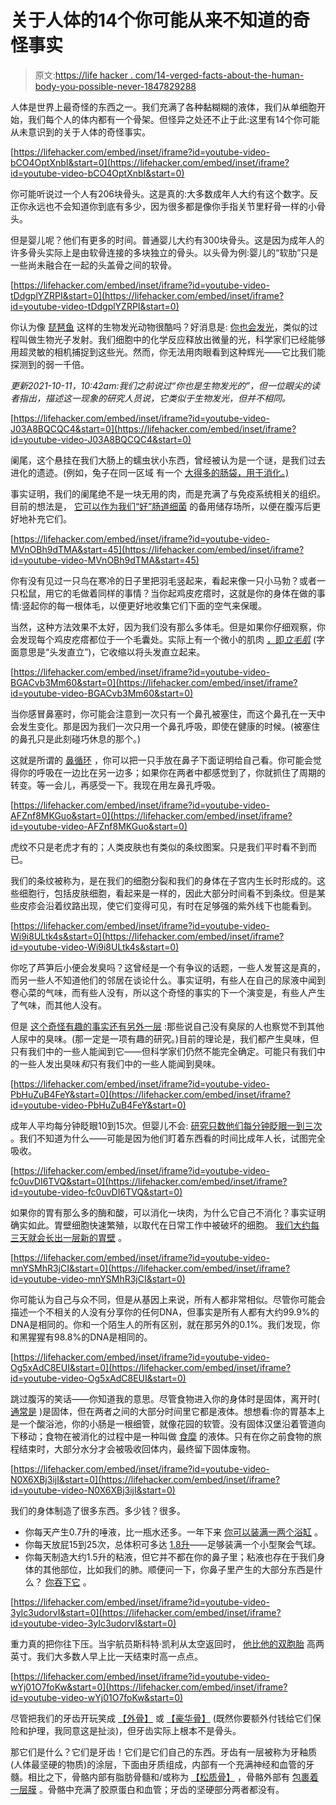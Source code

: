 # 关于人体的14个你可能从来不知道的奇怪事实

> 原文:[https://life hacker . com/14-verged-facts-about-the-human-body-you-possible-never-1847829288](https://lifehacker.com/14-weird-facts-about-the-human-body-you-probably-never-1847829288)

人体是世界上最奇怪的东西之一。我们充满了各种黏糊糊的液体，我们从单细胞开始，我们每个人的体内都有一个骨架。但怪异之处还不止于此:这里有14个你可能从未意识到的关于人体的奇怪事实。

 [https://lifehacker.com/embed/inset/iframe?id=youtube-video-bCO4OptXnbI&start=0](https://lifehacker.com/embed/inset/iframe?id=youtube-video-bCO4OptXnbI&start=0) 

你可能听说过一个人有206块骨头。这是真的:大多数成年人大约有这个数字。反正你永远也不会知道你到底有多少，因为很多都是像你手指关节里籽骨一样的小骨头。

但是婴儿呢？他们有更多的时间。普通婴儿大约有300块骨头。这是因为成年人的许多骨头实际上是由软骨连接的多块独立的骨头。以头骨为例:婴儿的“软肋”只是一些尚未融合在一起的头盖骨之间的软骨。

 [https://lifehacker.com/embed/inset/iframe?id=youtube-video-tDdgplYZRPI&start=0](https://lifehacker.com/embed/inset/iframe?id=youtube-video-tDdgplYZRPI&start=0) 

你认为像 [琵琶鱼](https://oceanbites.org/how-the-anglerfish-gets-its-light/) 这样的生物发光动物很酷吗？好消息是: [你也会发光](https://www.theguardian.com/science/blog/2009/jul/17/human-bioluminescence)，类似的过程叫做生物光子发射。我们细胞中的化学反应释放出微量的光，科学家们已经能够用超灵敏的相机捕捉到这些光。然而，你无法用肉眼看到这种辉光——它比我们能探测到的弱一千倍。

*更新2021-10-11，10:42am:我们之前说过“你也是生物发光的”，但一位眼尖的读者指出，描述这一现象的研究人员说，它类似于生物发光，但并不相同。*

 [https://lifehacker.com/embed/inset/iframe?id=youtube-video-J03A8BQCQC4&start=0](https://lifehacker.com/embed/inset/iframe?id=youtube-video-J03A8BQCQC4&start=0) 

阑尾，这个悬挂在我们大肠上的蠕虫状小东西，曾经被认为是一个谜，是我们过去进化的遗迹。(例如，兔子在同一区域 有一个 [大得多的肠袋，用于消化。)](https://www.theveterinarynurse.com/review/article/assisted-feeding-in-rabbits)

事实证明，我们的阑尾绝不是一块无用的肉，而是充满了与免疫系统相关的组织。目前的想法是， [它可以作为我们“好”肠道细菌](https://pubmed.ncbi.nlm.nih.gov/29503124/) 的备用储存场所，以便在腹泻后更好地补充它们。

 [https://lifehacker.com/embed/inset/iframe?id=youtube-video-MVnOBh9dTMA&start=45](https://lifehacker.com/embed/inset/iframe?id=youtube-video-MVnOBh9dTMA&start=45) 

你有没有见过一只鸟在寒冷的日子里把羽毛竖起来，看起来像一只小马勃？或者一只松鼠，用它的毛做着同样的事情？当你起鸡皮疙瘩时，这就是你的身体在做的事情:竖起你的每一根体毛，以便更好地收集它们下面的空气来保暖。

当然，这种方法效果不太好，因为我们没有那么多体毛。但是如果你仔细观察，你会发现每个鸡皮疙瘩都位于一个毛囊处。实际上有一个微小的肌肉 [，即*立毛肌*](https://www.hopkinsmedicine.org/neurology_neurosurgery/centers_clinics/cutaneous_nerve_lab/patients/skin_anatomy.html) (字面意思是“头发直立”)，它收缩以将头发直立起来。

 [https://lifehacker.com/embed/inset/iframe?id=youtube-video-BGACvb3Mm60&start=0](https://lifehacker.com/embed/inset/iframe?id=youtube-video-BGACvb3Mm60&start=0) 

当你感冒鼻塞时，你可能会注意到一次只有一个鼻孔被塞住，而这个鼻孔在一天中会发生变化。那是因为我们一次只用一个鼻孔呼吸，即使在健康的时候。(被塞住的鼻孔只是此刻碰巧休息的那个。)

这就是所谓的 [鼻循环](https://en.wikipedia.org/wiki/Nasal_cycle) ，你可以把一只手放在鼻子下面证明给自己看。你可能会觉得你的呼吸在一边比在另一边多；如果你在两者中都感觉到了，你就抓住了周期的转变。等一会儿，再感受一下。我现在用左鼻孔呼吸。

 [https://lifehacker.com/embed/inset/iframe?id=youtube-video-AFZnf8MKGuo&start=0](https://lifehacker.com/embed/inset/iframe?id=youtube-video-AFZnf8MKGuo&start=0) 

虎纹不只是老虎才有的；人类皮肤也有类似的条纹图案。只是我们平时看不到而已。

我们的条纹被称为，是在我们的细胞分裂和我们的身体在子宫内生长时形成的。这些细胞行，包括皮肤细胞，看起来是一样的，因此大部分时间看不到条纹。但是某些皮疹会沿着纹路出现，使它们变得可见，有时在足够强的紫外线下也能看到。

 [https://lifehacker.com/embed/inset/iframe?id=youtube-video-Wi9i8ULtk4s&start=0](https://lifehacker.com/embed/inset/iframe?id=youtube-video-Wi9i8ULtk4s&start=0) 

你吃了芦笋后小便会发臭吗？这曾经是一个有争议的话题，一些人发誓这是真的，而另一些人不知道他们的邻居在谈论什么。事实证明，有些人在自己的尿液中闻到卷心菜的气味，而有些人没有，所以这个奇怪的事实的下一个演变是，有些人产生了气味，而其他人没有。

但是 [这个奇怪有趣的事实还有另外一层](https://www.bmj.com/content/355/bmj.i6071) :那些说自己没有臭尿的人也察觉不到其他人尿中的臭味。(那一定是一项有趣的研究。)目前的理论是，我们都产生臭味，但只有我们中的一些人能闻到它——但科学家们仍然不能完全确定。可能只有我们中的一些人发出臭味*和*只有我们中的一些人能闻到臭味。

 [https://lifehacker.com/embed/inset/iframe?id=youtube-video-PbHuZuB4FeY&start=0](https://lifehacker.com/embed/inset/iframe?id=youtube-video-PbHuZuB4FeY&start=0) 

成年人平均每分钟眨眼10到15次。但婴儿不会: [研究只数他们每分钟眨眼一到三次](https://www.livescience.com/62988-why-babies-rarely-blink.html) 。我们不知道为什么——可能是因为他们盯着东西看的时间比成年人长，试图完全吸收。

 [https://lifehacker.com/embed/inset/iframe?id=youtube-video-fc0uvDI6TVQ&start=0](https://lifehacker.com/embed/inset/iframe?id=youtube-video-fc0uvDI6TVQ&start=0) 

如果你的胃有那么多的酶和酸，可以消化一块肉，为什么它自己不消化？事实证明确实如此。胃壁细胞快速繁殖，以取代在日常工作中被破坏的细胞。 [我们大约每三天就会长出一层新的胃壁](https://www.npr.org/sections/health-shots/2016/06/28/483732115/how-old-is-your-body-really) 。

 [https://lifehacker.com/embed/inset/iframe?id=youtube-video-mnYSMhR3jCI&start=0](https://lifehacker.com/embed/inset/iframe?id=youtube-video-mnYSMhR3jCI&start=0) 

你可能认为自己与众不同，但是从基因上来说，所有人都非常相似。尽管你可能会描述一个不相关的人没有分享你的任何DNA，但事实是所有人都有大约99.9%的DNA是相同的。你和一个陌生人的所有区别，就在那另外的0.1%。我们发现，你和黑猩猩有98.8%的DNA是相同的。

 [https://lifehacker.com/embed/inset/iframe?id=youtube-video-Og5xAdC8EUI&start=0](https://lifehacker.com/embed/inset/iframe?id=youtube-video-Og5xAdC8EUI&start=0) 

跳过腹泻的笑话——你知道我的意思。尽管食物进入你的身体时是固体，离开时( [通常是](https://lifehacker.com/your-poop-is-fine-1787931412) )是固体，但在两者之间的大部分时间里它都是液体。想想看:你的胃基本上是一个酸浴池，你的小肠是一根细管，就像花园的软管。没有固体汉堡沿着管道向下移动；食物在被消化的过程中是一种叫做 [食糜](https://en.wikipedia.org/wiki/Chyme) 的液体。只有在你之前食物的旅程结束时，大部分水分才会被吸收回体内，最终留下固体废物。

 [https://lifehacker.com/embed/inset/iframe?id=youtube-video-N0X6XBj3ijI&start=0](https://lifehacker.com/embed/inset/iframe?id=youtube-video-N0X6XBj3ijI&start=0) 

我们的身体制造了很多东西。多少钱？很多。

*   你每天产生0.7升的唾液，比一瓶水还多。一年下来 [你可以装满一两个浴缸](https://whistlerdental.com/dentistry-science/fascinating-facts-about-saliva/) 。
*   你每天放屁15到25次，总体积可多达 [1.8升](https://www.medicalnewstoday.com/articles/321866#why-do-we-fart)——足够装满一个小型聚会气球。
*   你每天制造大约1.5升的粘液，但它并不都在你的鼻子里；粘液也存在于我们身体的其他部位，比如我们的肺。顺便问一下，你鼻子里产生的大部分东西是什么？ [你吞下它](https://www.vox.com/2015/2/11/8013065/mucus-snot-boogers) 。

 [https://lifehacker.com/embed/inset/iframe?id=youtube-video-3yIc3udorvI&start=0](https://lifehacker.com/embed/inset/iframe?id=youtube-video-3yIc3udorvI&start=0) 

重力真的把你往下压。当宇航员斯科特·凯利从太空返回时， [他比他的双胞胎](https://allthatsinteresting.com/nasa-twin-study) 高两英寸。我们大多数人早上比一天结束时高一点点。

 [https://lifehacker.com/embed/inset/iframe?id=youtube-video-wYj01O7foKw&start=0](https://lifehacker.com/embed/inset/iframe?id=youtube-video-wYj01O7foKw&start=0) 

尽管把我们的牙齿开玩笑成 [【外骨】](https://www.tvguide.com/videos/play/unbreakable-kimmy-schmidt-outside-bones-teeth/) 或 [【豪华骨】](https://twitter.com/itsdansheehan/status/1118242466912595968?lang=en) (既然你要额外付钱给它们保险和护理，我同意这是扯淡)，但牙齿实际上根本不是骨头。

那它们是什么？它们是牙齿！它们是它们自己的东西。牙齿有一层被称为牙釉质(人体最坚硬的物质)的涂层，下面由牙质组成，内部有一个充满神经和血管的牙髓。相比之下，骨骼内部有脂肪骨髓和/或称为 [【松质骨】](https://biologydictionary.net/spongy-bone/) ，骨骼外部有 [包裹着一层膜](https://www.healthline.com/health/periosteum) 。骨骼中充满了胶原蛋白和血管；牙齿的坚硬部分两者都没有。